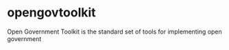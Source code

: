 opengovtoolkit
==============

Open Government Toolkit is the standard set of tools for implementing open government